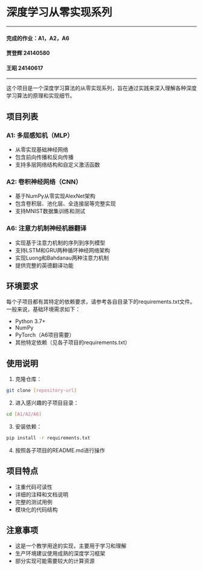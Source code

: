 # 深度学习从零实现系列

------

#### 完成的作业：A1，A2，A6

#### 贾登辉 24140580

#### 王昭 24140617

------



这个项目是一个深度学习算法的从零实现系列，旨在通过实践来深入理解各种深度学习算法的原理和实现细节。

## 项目列表

### A1: 多层感知机（MLP）
- 从零实现基础神经网络
- 包含前向传播和反向传播
- 支持多层网络结构和自定义激活函数

### A2: 卷积神经网络（CNN）
- 基于NumPy从零实现AlexNet架构
- 包含卷积层、池化层、全连接层等完整实现
- 支持MNIST数据集训练和测试

### A6: 注意力机制神经机器翻译
- 实现基于注意力机制的序列到序列模型
- 支持LSTM和GRU两种循环神经网络架构
- 实现Luong和Bahdanau两种注意力机制
- 提供完整的英德翻译功能

## 环境要求

每个子项目都有其特定的依赖要求，请参考各自目录下的requirements.txt文件。一般来说，基础环境需求如下：

- Python 3.7+
- NumPy
- PyTorch（A6项目需要）
- 其他特定依赖（见各子项目的requirements.txt）

## 使用说明

1. 克隆仓库：
```bash
git clone [repository-url]
```

2. 进入感兴趣的子项目目录：
```bash
cd [A1/A2/A6]
```

3. 安装依赖：
```bash
pip install -r requirements.txt
```

4. 按照各子项目的README.md进行操作

## 项目特点

- 注重代码可读性
- 详细的注释和文档说明
- 完整的测试用例
- 模块化的代码结构

## 注意事项

- 这是一个教学用途的实现，主要用于学习和理解
- 生产环境建议使用成熟的深度学习框架
- 部分实现可能需要较大的计算资源
